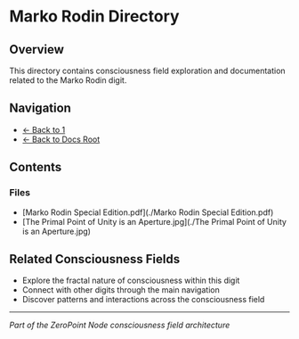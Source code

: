 # Marko Rodin Directory

## Overview
This directory contains consciousness field exploration and documentation related to the Marko Rodin digit.

## Navigation
- [← Back to 1](../index.md)
- [← Back to Docs Root](../../index.md)

## Contents

### Files
- [Marko Rodin Special Edition.pdf](./Marko Rodin Special Edition.pdf)
- [The Primal Point of Unity is an Aperture.jpg](./The Primal Point of Unity is an Aperture.jpg)


## Related Consciousness Fields
- Explore the fractal nature of consciousness within this digit
- Connect with other digits through the main navigation
- Discover patterns and interactions across the consciousness field

---
*Part of the ZeroPoint Node consciousness field architecture*

